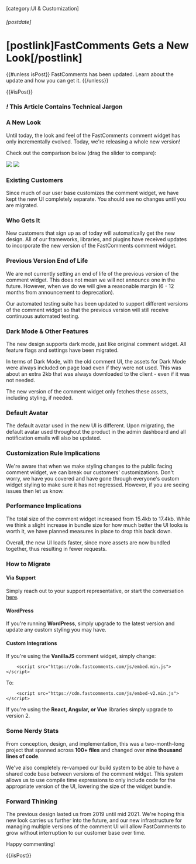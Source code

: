 [category:UI & Customization]
###### [postdate]

# [postlink]FastComments Gets a New Look[/postlink]

{{#unless isPost}} FastComments has been updated. Learn about the update and how you can get it. {{/unless}}

{{#isPost}}

### <i class="circle">!</i> This Article Contains Technical Jargon

### A New Look

Until today, the look and feel of the FastComments comment widget has only incrementally evolved. Today, we're releasing
a whole new version!

Check out the comparison below (drag the slider to compare):

<div class="text-center">
    <div class="screenshot-comparison twentytwenty-container">
      <img src="images/fc-redesign-old.png" />
      <img src="images/fc-redesign-new.png" />
    </div>
</div>

### Existing Customers

Since much of our user base customizes the comment widget, we have kept the new UI completely separate. You should see no
changes until you are migrated.

### Who Gets It

New customers that sign up as of today will automatically get the new design. All of our frameworks, libraries, and
plugins have received updates to incorporate the new version of the FastComments comment widget.

### Previous Version End of Life

We are not currently setting an end of life of the previous version of the comment widget. This does not mean we will not
announce one in the future. However, when we do we will give a reasonable margin (6 - 12 months from announcement to deprecation).

Our automated testing suite has been updated to support different versions of the comment widget so that the previous version
will still receive continuous automated testing.

### Dark Mode & Other Features

The new design supports dark mode, just like original comment widget. All feature flags and settings have been migrated.

In terms of Dark Mode, with the old comment UI, the assets for Dark Mode were always included on page load even if they
were not used. This was about an extra 2kb that was always downloaded to the client - even if it was not needed.

The new version of the comment widget only fetches these assets, including styling, if needed.

### Default Avatar

The default avatar used in the new UI is different. Upon migrating, the default avatar used throughout the product in the admin
dashboard and all notification emails will also be updated.

### Customization Rule Implications

We're aware that when we make styling changes to the public facing comment widget, we can break our customers'
customizations. Don't worry, we have you covered and have gone through everyone's custom widget styling to make sure it
has not regressed. However, if you are seeing issues then let us know.

### Performance Implications

The total size of the comment widget increased from 15.4kb to 17.4kb. While we think a slight increase in bundle size
for how much better the UI looks is worth it, we have planned measures in place to drop this back down.

Overall, the new UI loads faster, since more assets are now bundled together, thus resulting in fewer requests.

### How to Migrate

#### Via Support

Simply reach out to your support representative, or start the conversation [here](https://fastcomments.com/auth/my-account/help).

#### WordPress

If you're running **WordPress**, simply upgrade to the latest version and update any custom styling you may have.

#### Custom Integrations

If you're using the **VanillaJS** comment widget, simply change:

        <script src="https://cdn.fastcomments.com/js/embed.min.js"></script>

To:

        <script src="https://cdn.fastcomments.com/js/embed-v2.min.js"></script>

If you're using the **React, Angular, or Vue** libraries simply upgrade to version 2.

### Some Nerdy Stats

From conception, design, and implementation, this was a two-month-long project that spanned across **100+ files** and
changed over **nine thousand lines of code**.

We've also completely re-vamped our build system to be able to have a shared code base between versions of the comment
widget. This system allows us to use compile time expressions to only include code for the appropriate version of the
UI, lowering the size of the widget bundle.

### Forward Thinking

The previous design lasted us from 2019 until mid 2021. We're hoping this new look carries us further into the future, and our
new infrastructure for managing multiple versions of the comment UI will allow FastComments to grow without interruption to our
customer base over time.

Happy commenting!

<link href="image-compare/twentytwenty.css" rel="stylesheet" type="text/css" />
<script src="https://ajax.googleapis.com/ajax/libs/jquery/1.10.2/jquery.min.js"></script> 
<script src="image-compare/jquery.twentytwenty.js"></script> 
<script src="image-compare/jquery.event.move.js"></script>
<script src="image-compare/new-look.js"></script>

{{/isPost}}
